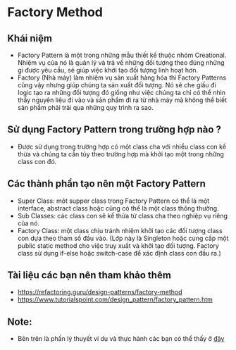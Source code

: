 # Factory Method

## Khái niệm
-  Factory Pattern là một trong những mẫu thiết kế thuộc nhóm Creational. Nhiệm vụ của nó là quản lý và trả về những đối tượng theo đúng những gì được yêu cầu, sẽ giúp việc khởi tạo đối tượng linh hoạt hơn.
-  Factory (Nhà máy) làm nhiệm vụ sản xuất hàng hóa thì Factory Patterns cũng vậy nhưng giúp chúng ta sản xuất đối tượng. Nó sẽ che giấu đi logic tạo ra những đối tượng đó giống như việc chúng ta chỉ có thể nhìn thấy nguyên liệu đi vào và sản phẩm đi ra từ nhà máy mà không thể biết sản phẩm phải trải qua những quy trình ra sao.
## Sử dụng Factory Pattern trong trường hợp nào ?
- Được sử dụng trong trường hợp có một class cha với nhiều class con kế thừa và chúng ta cần tùy theo trường hợp mà khởi tạo một trong những class con đó.
## Các thành phần tạo nên một Factory Pattern
- Super Class: môt supper class trong Factory Pattern có thể là một interface, abstract class hoặc cũng có thể là một class thông thường.
- Sub Classes: các class con sẽ kế thừa từ class cha theo nghiệp vụ riêng của nó.
- Factory Class: một class chịu tránh nhiệm khởi tạo các đối tượng class con dựa theo tham số đầu vào. (Lớp này là Singleton hoặc cung cấp một public static method cho việc truy xuất và khởi tạo đối tượng. Factory class sử dụng if-else hoặc switch-case để xác định class con đầu ra.)

## Tài liệu các bạn nên tham khảo thêm
- https://refactoring.guru/design-patterns/factory-method
- https://www.tutorialspoint.com/design_pattern/factory_pattern.htm
## Note:
- Bên trên là phần lý thuyết ví dụ và thực hành các bạn có thể  thấy ở [đây](https://youtu.be/HjBPCCdDHPo)